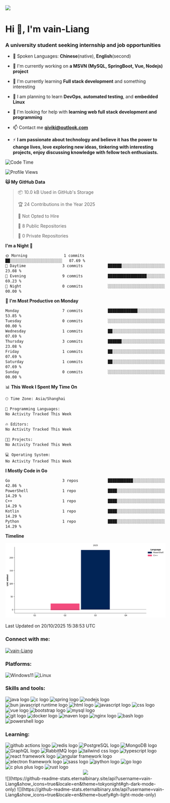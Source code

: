 <picture>
  <source
    srcset="https://github-readme-stats.eternalbinary.site/api/pin?username=vain-Liang&repo=store&show_owner=true&theme=catppuccin_mocha"
    media="(prefers-color-scheme: dark)"
  />
  <source
    srcset="https://github-readme-stats.eternalbinary.site/api?username=vain-Liang&repo=store&show_owner=true&theme=catppuccin_latte"
    media="(prefers-color-scheme: light), (prefers-color-scheme: no-preference)"
  />
  <img src="https://github-readme-stats.eternalbinary.site/api?username=vain-Liang&repo=store&show_owner=true" />
</picture>

# Hi 👋, I'm vain-Liang

### A university student seeking internship and job opportunities






- 📘 Spoken Languages: **Chinese**(native), **English**(second)

- 🔭 I'm currently working on **a MSVN (MySQL, SpringBoot, Vue, Nodejs) project**

- 🌱 I'm currently learning **Full stack development** and something interesting

- 🤯 I am planning to learn **DevOps**, **automated testing**, and **embedded Linux**

- 🤝 I'm looking for help with **learning web full stack development and programming**

- 📫 Contact me [**qiviki@outlook.com**](mailto:qiviki@outlook.com)

- ⚡ **I am passionate about technology and believe it has the power to change lives, love exploring new ideas, tinkering with interesting projects, enjoy discussing knowledge with fellow tech enthusiasts.**

<!--START_SECTION:waka-->
![Code Time](http://img.shields.io/badge/Code%20Time-0%20secs-blue)

![Profile Views](http://img.shields.io/badge/Profile%20Views-20-blue)

**🐱 My GitHub Data** 

> 📦 10.0 kB Used in GitHub's Storage 
 > 
> 🏆 24 Contributions in the Year 2025
 > 
> 🚫 Not Opted to Hire
 > 
> 📜 8 Public Repositories 
 > 
> 🔑 0 Private Repositories 
 > 
**I'm a Night 🦉** 

```text
🌞 Morning                1 commits           ██░░░░░░░░░░░░░░░░░░░░░░░   07.69 % 
🌆 Daytime                3 commits           ██████░░░░░░░░░░░░░░░░░░░   23.08 % 
🌃 Evening                9 commits           █████████████████░░░░░░░░   69.23 % 
🌙 Night                  0 commits           ░░░░░░░░░░░░░░░░░░░░░░░░░   00.00 % 
```
📅 **I'm Most Productive on Monday** 

```text
Monday                   7 commits           █████████████░░░░░░░░░░░░   53.85 % 
Tuesday                  0 commits           ░░░░░░░░░░░░░░░░░░░░░░░░░   00.00 % 
Wednesday                1 commits           ██░░░░░░░░░░░░░░░░░░░░░░░   07.69 % 
Thursday                 3 commits           ██████░░░░░░░░░░░░░░░░░░░   23.08 % 
Friday                   1 commits           ██░░░░░░░░░░░░░░░░░░░░░░░   07.69 % 
Saturday                 1 commits           ██░░░░░░░░░░░░░░░░░░░░░░░   07.69 % 
Sunday                   0 commits           ░░░░░░░░░░░░░░░░░░░░░░░░░   00.00 % 
```


📊 **This Week I Spent My Time On** 

```text
🕑︎ Time Zone: Asia/Shanghai

💬 Programming Languages: 
No Activity Tracked This Week

🔥 Editors: 
No Activity Tracked This Week

🐱‍💻 Projects: 
No Activity Tracked This Week

💻 Operating System: 
No Activity Tracked This Week
```

**I Mostly Code in Go** 

```text
Go                       3 repos             ███████████░░░░░░░░░░░░░░   42.86 % 
PowerShell               1 repo              ████░░░░░░░░░░░░░░░░░░░░░   14.29 % 
C++                      1 repo              ████░░░░░░░░░░░░░░░░░░░░░   14.29 % 
Kotlin                   1 repo              ████░░░░░░░░░░░░░░░░░░░░░   14.29 % 
Python                   1 repo              ████░░░░░░░░░░░░░░░░░░░░░   14.29 % 
```



**Timeline**

![Lines of Code chart](https://raw.githubusercontent.com/vain-Liang/vain-Liang/main/assets/bar_graph.png)


 Last Updated on 20/10/2025 15:38:53 UTC
<!--END_SECTION:waka-->

### Connect with me:
<p align="left">
<a href="https://github.com/vain-Liang" target="blank"><img align="center" src="https://raw.githubusercontent.com/rahuldkjain/github-profile-readme-generator/master/src/images/icons/Social/github.svg" alt="vain-Liang" height="30" width="40" /></a>
</p>

### Platforms:
![Windows11](https://img.icons8.com/?size=100&id=M9BRw0RJZXKi&format=png&color=000000) ![Linux](https://img.icons8.com/?size=100&id=HF4xGsjDERHf&format=png&color=000000)

### Skills and tools:
<div align="left">
  <img src="https://skillicons.dev/icons?i=java" height="60" width="60" alt="java logo" />
  <img src="https://skillicons.dev/icons?i=c" height="60" width="60" alt="c logo" />
  <img src="https://skillicons.dev/icons?i=spring" height="60" width="60" alt="spring logo" />
  <img src="https://skillicons.dev/icons?i=nodejs" height="60" width="60" alt="nodejs logo" />
  <img src="https://skillicons.dev/icons?i=bun" height="60" width="60" alt="bun javascript runtime logo" />
  <img src="https://skillicons.dev/icons?i=html" height="60" width="60" alt="html logo" />
  <img src="https://skillicons.dev/icons?i=js" height="60" width="60" alt="javascript logo" />
  <img src="https://skillicons.dev/icons?i=css" height="60" width="60" alt="css logo" />
  <img src="https://skillicons.dev/icons?i=vue" height="60" width="60" alt="vue logo" />
  <img src="https://skillicons.dev/icons?i=bootstrap" height="60" width="60" alt="bootstrap logo" />
  <img src="https://skillicons.dev/icons?i=mysql" height="60" width="60" alt="mysql logo" />
</div>
<div align="left">
  <img src="https://skillicons.dev/icons?i=git" height="60" width="60" alt="git logo" />
  <img src="https://skillicons.dev/icons?i=docker" height="60" width="60" alt="docker logo" />
  <img src="https://skillicons.dev/icons?i=maven" height="60" width="60" alt="maven logo" />
  <img src="https://skillicons.dev/icons?i=nginx" height="60" width="60" alt="nginx logo" />
  <img src="https://skillicons.dev/icons?i=bash" height="60" width="60" alt="bash logo" />
  <img src="https://skillicons.dev/icons?i=powershell" height="60" width="60" alt="powershell logo" />
</div>

### Learning:
<div align="left">
  <img src="https://skillicons.dev/icons?i=githubactions" height="60" width="60" alt="github actions logo" />
  <img src="https://skillicons.dev/icons?i=redis" height="60" width="60" alt="redis logo" />
  <img src="https://skillicons.dev/icons?i=postgres" height="60" width="60" alt="PostgreSQL logo" />
  <img src="https://skillicons.dev/icons?i=mongodb" height="60" width="60" alt="MongoDB logo" />
  <img src="https://skillicons.dev/icons?i=graphql" height="60" width="60" alt="GraphQL logo" />
  <img src="https://skillicons.dev/icons?i=rabbitmq" height="60" width="60" alt="RabbitMQ logo" />
  <img src="https://skillicons.dev/icons?i=tailwind" height="60" width="60" alt="tailwind css logo" />
  <img src="https://skillicons.dev/icons?i=ts" height="60" width="60" alt="typescript logo" />
  <img src="https://skillicons.dev/icons?i=react" height="60" width="60" alt="react framework logo" />
  <img src="https://skillicons.dev/icons?i=angular" height="60" width="60" alt="angular framework logo" />
  <img src="https://skillicons.dev/icons?i=electron" height="60" width="60" alt="electron framework logo" />
  <img src="https://skillicons.dev/icons?i=sass" height="60" width="60" alt="sass logo" />
  <img src="https://skillicons.dev/icons?i=py" height="60" width="60" alt="python logo" />
  <img src="https://skillicons.dev/icons?i=go" height="60" width="60" alt="go logo" />
  <img src="https://skillicons.dev/icons?i=cpp" height="60" width="60" alt="c plus plus logo" />
  <img src="https://skillicons.dev/icons?i=rust" height="60" width="60" alt="rust logo" />
</div>

<div align="center">
  <picture>
    <source
      srcset="https://github-readme-stats.eternalbinary.site/api/top-langs/?username=vain-Liang&show_icons=true&locale=en&layout=compact&theme=tokyonight"
      media="(prefers-color-scheme: dark)"
    />
    <source
      srcset="https://github-readme-stats.eternalbinary.site/api/top-langs/?username=vain-Liang&show_icons=true&locale=en&layout=compact&theme=buefy"
      media="(prefers-color-scheme: light), (prefers-color-scheme: no-preference)"
    />
    <img src="https://github-readme-stats.eternalbinary.site/api/top-langs/?username=vain-Liang&show_icons=true&locale=en&layout=compact" />
  </picture>
</div>
![](https://github-readme-stats.eternalbinary.site/api?username=vain-Liang&show_icons=true&locale=en&theme=tokyonight#gh-dark-mode-only)
![](https://github-readme-stats.eternalbinary.site/api?username=vain-Liang&show_icons=true&locale=en&theme=buefy#gh-light-mode-only)


